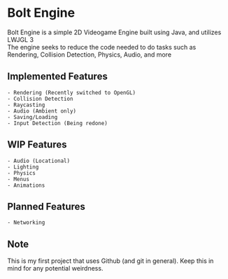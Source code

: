 # Bolt Engine 
Bolt Engine is a simple 2D Videogame Engine built using Java, and utilizes LWJGL 3  
The engine seeks to reduce the code needed to do tasks such as Rendering, Collision Detection, Physics, Audio, and more
## Implemented Features
	- Rendering (Recently switched to OpenGL)
	- Collision Detection
	- Raycasting
	- Audio (Ambient only)
	- Saving/Loading
	- Input Detection (Being redone)
## WIP Features
	- Audio (Locational)
	- Lighting
	- Physics
	- Menus
	- Animations
## Planned Features
	- Networking
## Note
This is my first project that uses Github (and git in general). Keep this in mind for any potential weirdness.
